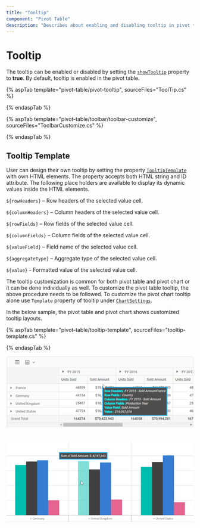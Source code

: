 ```yaml
---
title: "Tooltip"
component: "Pivot Table"
description: "Describes about enabling and disabling tooltip in pivot table"
---
```


# Tooltip

The tooltip can be enabled or disabled by setting the [`showTooltip`](https://ej2.syncfusion.com/react/documentation/api/pivotview/#showtooltip) property to **true**. By default, tooltip is enabled in the pivot table.

{% aspTab template="pivot-table/pivot-tooltip", sourceFiles="ToolTip.cs" %}

{% endaspTab %}

{% aspTab template="pivot-table/toolbar/toolbar-customize", sourceFiles="ToolbarCustomize.cs" %}

{% endaspTab %}

## Tooltip Template

User can design their own tooltip by setting the property [`TooltipTemplate`](https://help.syncfusion.com/cr/aspnetcore-js2/Syncfusion.EJ2.PivotView.PivotView.html#Syncfusion_EJ2_PivotView_PivotView_TooltipTemplate) with own HTML elements. The property accepts both HTML string and ID attribute. The following place holders are available to display its dynamic values inside the HTML elements.

`${rowHeaders}` – Row headers of the selected value cell.

`${columnHeaders}`  – Column headers of the selected value cell.

`${rowFields}` – Row fields of the selected value cell.

`${columnFields}` – Column fields of the selected value cell.

`${valueField}` – Field name of the selected value cell.

`${aggregateType}` – Aggregate type of the selected value cell.

`${value}` - Formatted value of the selected value cell.

The tooltip customization is common for both pivot table and pivot chart or it can be done individually as well. To customize the pivot table tooltip, the above procedure needs to be followed. To customize the pivot chart tooltip alone use `Template` property of tooltip under [`ChartSettings`](https://help.syncfusion.com/cr/aspnetmvc-js2/Syncfusion.EJ2.PivotView.PivotViewChartSettings.html).

In the below sample, the pivot table and pivot chart shows customized tooltip layouts.

{% aspTab template="pivot-table/tooltip-template", sourceFiles="tooltip-template.cs" %}

{% endaspTab %}

<!-- markdownlint-disable MD012 -->
![output](images/tooltipTemplate.png)
<br/>
<br/>
<br/>
![output](images/tooltipTemplate-chart.png)